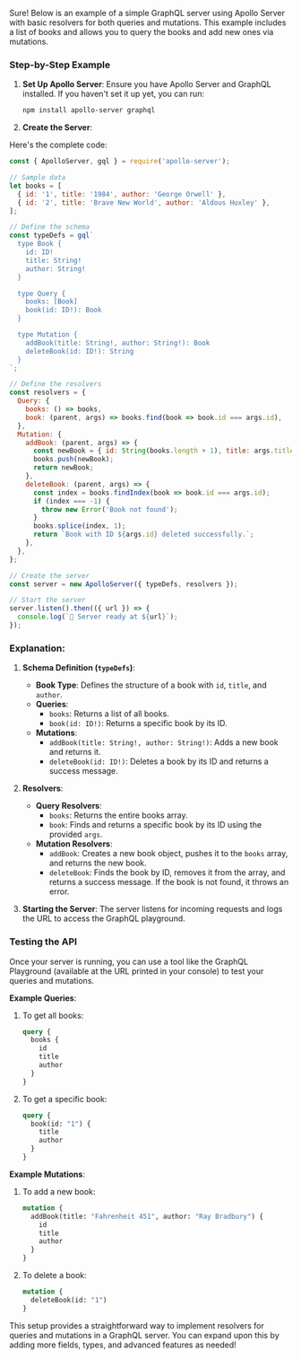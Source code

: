 Sure! Below is an example of a simple GraphQL server using Apollo Server with basic resolvers for both queries and mutations. This example includes a list of books and allows you to query the books and add new ones via mutations.

### Step-by-Step Example

1. **Set Up Apollo Server**: Ensure you have Apollo Server and GraphQL installed. If you haven't set it up yet, you can run:

   ```bash
   npm install apollo-server graphql
   ```

2. **Create the Server**:

Here's the complete code:

```javascript
const { ApolloServer, gql } = require('apollo-server');

// Sample data
let books = [
  { id: '1', title: '1984', author: 'George Orwell' },
  { id: '2', title: 'Brave New World', author: 'Aldous Huxley' },
];

// Define the schema
const typeDefs = gql`
  type Book {
    id: ID!
    title: String!
    author: String!
  }

  type Query {
    books: [Book]
    book(id: ID!): Book
  }

  type Mutation {
    addBook(title: String!, author: String!): Book
    deleteBook(id: ID!): String
  }
`;

// Define the resolvers
const resolvers = {
  Query: {
    books: () => books,
    book: (parent, args) => books.find(book => book.id === args.id),
  },
  Mutation: {
    addBook: (parent, args) => {
      const newBook = { id: String(books.length + 1), title: args.title, author: args.author };
      books.push(newBook);
      return newBook;
    },
    deleteBook: (parent, args) => {
      const index = books.findIndex(book => book.id === args.id);
      if (index === -1) {
        throw new Error('Book not found');
      }
      books.splice(index, 1);
      return `Book with ID ${args.id} deleted successfully.`;
    },
  },
};

// Create the server
const server = new ApolloServer({ typeDefs, resolvers });

// Start the server
server.listen().then(({ url }) => {
  console.log(`🚀 Server ready at ${url}`);
});
```

### Explanation:

1. **Schema Definition (`typeDefs`)**:
   - **Book Type**: Defines the structure of a book with `id`, `title`, and `author`.
   - **Queries**: 
     - `books`: Returns a list of all books.
     - `book(id: ID!)`: Returns a specific book by its ID.
   - **Mutations**:
     - `addBook(title: String!, author: String!)`: Adds a new book and returns it.
     - `deleteBook(id: ID!)`: Deletes a book by its ID and returns a success message.

2. **Resolvers**:
   - **Query Resolvers**:
     - `books`: Returns the entire books array.
     - `book`: Finds and returns a specific book by its ID using the provided `args`.
   - **Mutation Resolvers**:
     - `addBook`: Creates a new book object, pushes it to the `books` array, and returns the new book.
     - `deleteBook`: Finds the book by ID, removes it from the array, and returns a success message. If the book is not found, it throws an error.

3. **Starting the Server**: The server listens for incoming requests and logs the URL to access the GraphQL playground.

### Testing the API

Once your server is running, you can use a tool like the GraphQL Playground (available at the URL printed in your console) to test your queries and mutations.

**Example Queries**:

1. To get all books:
   ```graphql
   query {
     books {
       id
       title
       author
     }
   }
   ```

2. To get a specific book:
   ```graphql
   query {
     book(id: "1") {
       title
       author
     }
   }
   ```

**Example Mutations**:

1. To add a new book:
   ```graphql
   mutation {
     addBook(title: "Fahrenheit 451", author: "Ray Bradbury") {
       id
       title
       author
     }
   }
   ```

2. To delete a book:
   ```graphql
   mutation {
     deleteBook(id: "1")
   }
   ```

This setup provides a straightforward way to implement resolvers for queries and mutations in a GraphQL server. You can expand upon this by adding more fields, types, and advanced features as needed!